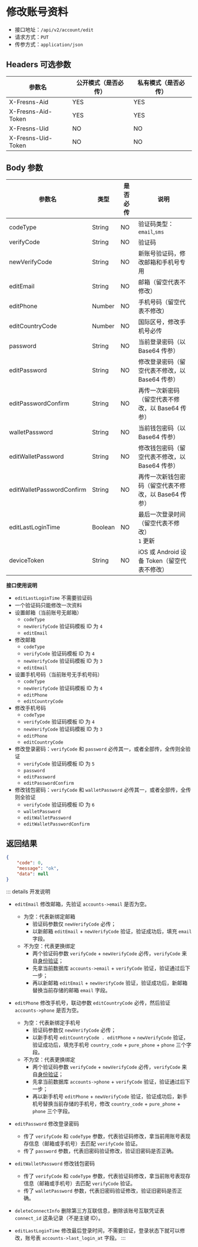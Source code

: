 # 修改账号资料

- 接口地址：`/api/v2/account/edit`
- 请求方式：`PUT`
- 传参方式：`application/json`

## Headers 可选参数

| 参数名 | 公开模式（是否必传） | 私有模式（是否必传） |
| --- | --- | --- |
| X-Fresns-Aid | YES | YES |
| X-Fresns-Aid-Token | YES | YES |
| X-Fresns-Uid | NO | NO |
| X-Fresns-Uid-Token | NO | NO |

## Body 参数

| 参数名 | 类型 | 是否必传 | 说明 |
| --- | --- | --- | --- |
| codeType | String | NO | 验证码类型：`email`,`sms` |
| verifyCode | String | NO | 验证码 |
| newVerifyCode | String | NO | 新账号验证码，修改邮箱和手机号专用 |
| editEmail | String | NO | 邮箱（留空代表不修改） |
| editPhone | Number | NO | 手机号码（留空代表不修改） |
| editCountryCode | Number | NO | 国际区号，修改手机号必传 |
| password | String | NO | 当前登录密码（以 Base64 传参） |
| editPassword | String | NO | 修改登录密码（留空代表不修改，以 Base64 传参） |
| editPasswordConfirm | String | NO | 再传一次新密码（留空代表不修改，以 Base64 传参） |
| walletPassword | String | NO | 当前钱包密码（以 Base64 传参） |
| editWalletPassword | String | NO | 修改钱包密码（留空代表不修改，以 Base64 传参） |
| editWalletPasswordConfirm | String | NO | 再传一次新钱包密码（留空代表不修改，以 Base64 传参） |
| editLastLoginTime | Boolean | NO | 最后一次登录时间（留空代表不修改）<br>`1` 更新 |
| deviceToken | String | NO | iOS 或 Android 设备 Token（留空代表不修改） |

**接口使用说明**

- `editLastLoginTime` 不需要验证码
- 一个验证码只能修改一次资料
- 设置邮箱（当前账号无邮箱）
    - `codeType`
    - `newVerifyCode` 验证码模板 ID 为 `4`
    - `editEmail`
- 修改邮箱
    - `codeType`
    - `verifyCode` 验证码模板 ID 为 `4`
    - `newVerifyCode` 验证码模板 ID 为 `3`
    - `editEmail`
- 设置手机号码（当前账号无手机号码）
    - `codeType`
    - `newVerifyCode` 验证码模板 ID 为 `4`
    - `editPhone`
    - `editCountryCode`
- 修改手机号码
    - `codeType`
    - `verifyCode` 验证码模板 ID 为 `4`
    - `newVerifyCode` 验证码模板 ID 为 `3`
    - `editPhone`
    - `editCountryCode`
- 修改登录密码：`verifyCode` 和 `password` 必传其一，或者全部传，全传则全验证
    - `verifyCode` 验证码模板 ID 为 `5`
    - `password`
    - `editPassword`
    - `editPasswordConfirm`
- 修改钱包密码：`verifyCode` 和 `walletPassword` 必传其一，或者全部传，全传则全验证
    - `verifyCode` 验证码模板 ID 为 `6`
    - `walletPassword`
    - `editWalletPassword`
    - `editWalletPasswordConfirm`

## 返回结果

```json
{
    "code": 0,
    "message": "ok",
    "data": null
}
```

::: details 开发说明
- `editEmail` 修改邮箱，先验证 `accounts->email` 是否为空。
    - 为空：代表新绑定邮箱
        - 验证码参数仅 `newVerifyCode` 必传；
        - 以新邮箱 `editEmail` + `newVerifyCode` 验证，验证成功后，填充 `email` 字段。
    - 不为空：代表更换绑定
        - 两个验证码参数 `verifyCode` + `newVerifyCode` 必传，`verifyCode` 来自[身份验证](verify-identity.md)；
        - 先拿当前数据库 `accounts->email` + `verifyCode` 验证，验证通过后下一步；
        - 再以新邮箱 `editEmail` + `newVerifyCode` 验证，验证成功后，新邮箱替换当前存储的邮箱 `email` 字段。

- `editPhone` 修改手机号，联动参数 `editCountryCode` 必传，然后验证 `accounts->phone` 是否为空。
    - 为空：代表新绑定手机号
        - 验证码参数仅 `newVerifyCode` 必传；
        - 以新手机号 `editCountryCode . editPhone` + `newVerifyCode` 验证，验证成功后，填充手机号 `country_code` + `pure_phone` + `phone` 三个字段。
    - 不为空：代表更换绑定
        - 两个验证码参数 `verifyCode` + `newVerifyCode` 必传，`verifyCode` 来自[身份验证](verify-identity.md)；
        - 先拿当前数据库 `accounts->phone` + `verifyCode` 验证，验证通过后下一步；
        - 再以新手机号 `editPhone` + `newVerifyCode` 验证，验证成功后，新手机号替换当前存储的手机号，修改 `country_code` + `pure_phone` + `phone` 三个字段。

- `editPassword` 修改登录密码
    - 传了 `verifyCode` 和 `codeType` 参数，代表验证码修改，拿当前用账号表现存信息（邮箱或手机号）去匹配 `verifyCode` 验证。
    - 传了 `password` 参数，代表旧密码验证修改，验证旧密码是否正确。

- `editWalletPassword` 修改钱包密码
    - 传了 `verifyCode` 和 `codeType` 参数，代表验证码修改，拿当前账号表现存信息（邮箱或手机号）去匹配 `verifyCode` 验证。
    - 传了 `walletPassword` 参数，代表旧密码验证修改，验证旧密码是否正确。

- `deleteConnectInfo` 删除第三方互联信息，删除该账号互联凭证表 `connect_id` 这条记录（不是主键 ID）。

- `editLastLoginTime` 修改最后登录时间，不需要验证，登录状态下就可以修改，账号表 `accounts->last_login_at` 字段。
:::